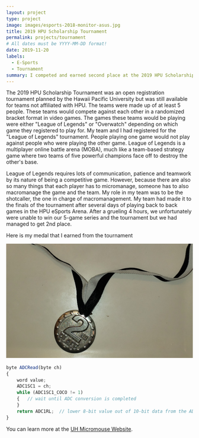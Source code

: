 ```yaml
---
layout: project
type: project
image: images/esports-2018-monitor-asus.jpg
title: 2019 HPU Scholarship Tournament
permalink: projects/tournament
# All dates must be YYYY-MM-DD format!
date: 2019-11-20
labels:
  - E-Sports
  - Tournament
summary: I competed and earned second place at the 2019 HPU Scholarship Tournament
---
```




The 2019 HPU Scholarship Tournament was an open registration tournament planned by the Hawaii Pacific University but was still available for teams not affiliated with HPU. The teams were made up of at least 5 people. These teams would compete against each other in a randomized bracket format in video games. The games these teams would be playing were either "League of Legends" or "Overwatch" depending on which game they registered to play for. My team and I had registered for the "League of Legends" tournament. People playing one game would not play against people who were playing the other game. League of Legends is a multiplayer online battle arena (MOBA), much like a team-based strategy game where two teams of five powerful champions face off to destroy the other's base. 

League of Legends requires lots of communication, patience and teamwork by its nature of being a competitive game. However, because there are also so many things that each player has to micromanage, someone has to also macromanage the game and the team. My role in my team was to be the shotcaller, the one in charge of macromanagement. My team had made it to the finals of the tournament after several days of playing back to back games in the HPU eSports Arena. After a grueling 4 hours, we unfortunately were unable to win our 5-game series and the tournament but we had managed to get 2nd place.

Here is my medal that I earned from the tournament
<div class="ui small rounded images">
  <img class="ui image" src="../images/2ndplace.jpg">
</div>

```js
byte ADCRead(byte ch)
{
    word value;
    ADC1SC1 = ch;
    while (ADC1SC1_COCO != 1)
    {   // wait until ADC conversion is completed   
    }
    return ADC1RL;  // lower 8-bit value out of 10-bit data from the ADC
}
```

You can learn more at the [UH Micromouse Website](http://www-ee.eng.hawaii.edu/~mmouse/about.html).



